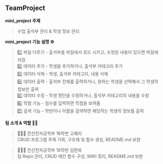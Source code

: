 ## TeamProject

**mini_project 주제**
>수업 출석부 관리 & 학생 정보 관리


**mini_project 기능 설명 ⚙️**

>    1️⃣ 파일 다루기 - 출석부를 파일에서 로드 시키고, 수정된 내용이   있으면 파일에 저장  
>    2️⃣ 데이터 추가 - 학생을 추가하거나, 출석부 카테고리 추가  
>    3️⃣ 데이터 삭제 - 학생, 출석부 카테고리, 내용 삭제  
>    4️⃣ 데이터 출력 - 출석부 전체를 출력하거나, 원하는 학생을 선택해서 그 학생의 정보만 출력  
>    5️⃣ 데이터 수정 - 학생 명단을 수정하거나, 출석부 카테고리의 내용을 수정  
>    6️⃣ 학점 기능 - 점수를 입력하면 학점을 보여줌  
>    7️⃣ 검색 기능 - 학번이나 이름을 검색하면 해당하는 학생의 정보를 출력


**팀 소개 & 역할 🙋‍♂️**

>👩🏻‍💻 전산전자공학부 18학번 고혜리  
>CRUD 프로그램 주제 기획, 구조체 및 함수 생성, README.md 보완


>🧑🏻‍💻 전산전자공학부 18학번 김현욱  
>팀 Repo 관리, CRUD 메인 함수 구성, WIKI 정리, README.md 보완
